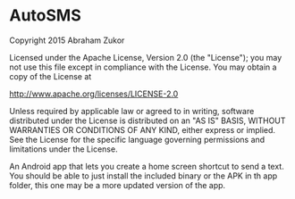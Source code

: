 # AutoSMS

 Copyright 2015 Abraham Zukor

 Licensed under the Apache License, Version 2.0 (the "License");
 you may not use this file except in compliance with the License.
 You may obtain a copy of the License at

   http://www.apache.org/licenses/LICENSE-2.0

 Unless required by applicable law or agreed to in writing, software
 distributed under the License is distributed on an "AS IS" BASIS,
 WITHOUT WARRANTIES OR CONDITIONS OF ANY KIND, either express or implied.
 See the License for the specific language governing permissions and
 limitations under the License.

An Android app that lets you create a home screen shortcut to send a text. You should be able to just install the included binary or the APK in th app folder, this one may be a more updated version of the app.
